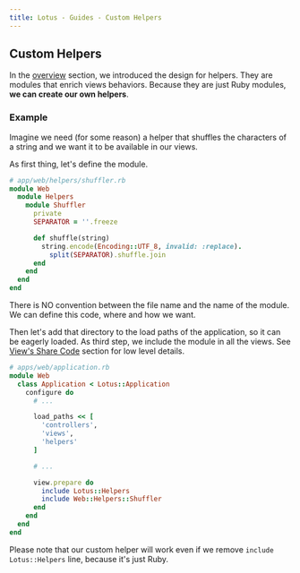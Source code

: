 ```yaml
---
title: Lotus - Guides - Custom Helpers
---
```


## Custom Helpers

In the [overview](/guides/helpers/overiew) section, we introduced the design for helpers.
They are modules that enrich views behaviors.
Because they are just Ruby modules, **we can create our own helpers**.

### Example

Imagine we need (for some reason) a helper that shuffles the characters of a string and we want it to be available in our views.

As first thing, let's define the module.

```ruby
# app/web/helpers/shuffler.rb
module Web
  module Helpers
    module Shuffler
      private
      SEPARATOR = ''.freeze

      def shuffle(string)
        string.encode(Encoding::UTF_8, invalid: :replace).
          split(SEPARATOR).shuffle.join
      end
    end
  end
end
```

<p class="notice">
  There is NO convention between the file name and the name of the module.
  We can define this code, where and how we want.
</p>

Then let's add that directory to the load paths of the application, so it can be eagerly loaded.
As third step, we include the module in all the views. See [View's Share Code](/guides/actions/share-code.md) section for low level details.

```ruby
# apps/web/application.rb
module Web
  class Application < Lotus::Application
    configure do
      # ...

      load_paths << [
        'controllers',
        'views',
        'helpers'
      ]

      # ...

      view.prepare do
        include Lotus::Helpers
        include Web::Helpers::Shuffler
      end
    end
  end
end
```

<p class="notice">
  Please note that our custom helper will work even if we remove <code>include Lotus::Helpers</code> line, because it's just Ruby.
</p>

